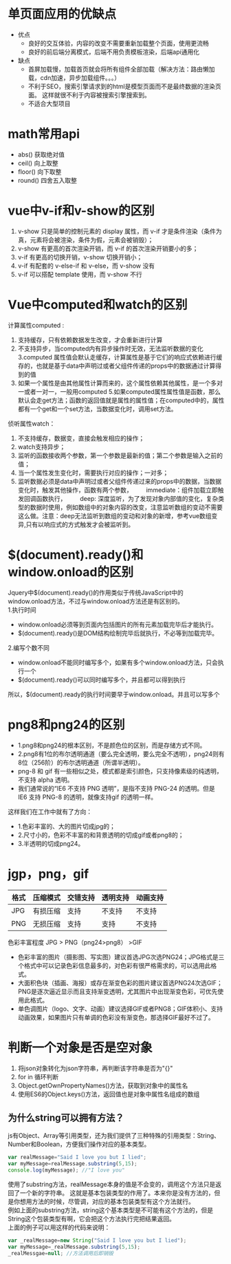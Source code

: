 # 单页面应用的优缺点
+ 优点
    + 良好的交互体验，内容的改变不需要重新加载整个页面，使用更流畅
    + 良好的前后端分离模式，后端不用负责模板渲染，后端api通用化
+ 缺点
    + 首屏加载慢，加载首页就会将所有组件全部加载（解决方法：路由懒加载，cdn加速，异步加载组件。。。）
    + 不利于SEO，搜索引擎请求到的html是模型页面而不是最终数据的渲染页面。 这样就很不利于内容被搜索引擎搜索到。
    + 不适合大型项目
# math常用api
+ abs()  获取绝对值
+ ceil()  向上取整
+ floor()  向下取整
+ round()  四舍五入取整
# vue中v-if和v-show的区别
1. v-show 只是简单的控制元素的 display 属性，而 v-if 才是条件渲染（条件为真，元素将会被渲染，条件为假，元素会被销毁）；
2. v-show 有更高的首次渲染开销，而 v-if 的首次渲染开销要小的多；
3. v-if 有更高的切换开销，v-show 切换开销小；
4. v-if 有配套的 v-else-if 和 v-else，而 v-show 没有
5. v-if 可以搭配 template 使用，而 v-show 不行
# Vue中computed和watch的区别
计算属性computed : 
1. 支持缓存，只有依赖数据发生改变，才会重新进行计算
2. 不支持异步，当computed内有异步操作时无效，无法监听数据的变化
3.computed 属性值会默认走缓存，计算属性是基于它们的响应式依赖进行缓存的，也就是基于data中声明过或者父组件传递的props中的数据通过计算得到的值
4. 如果一个属性是由其他属性计算而来的，这个属性依赖其他属性，是一个多对一或者一对一，一般用computed
5.如果computed属性属性值是函数，那么默认会走get方法；函数的返回值就是属性的属性值；在computed中的，属性都有一个get和一个set方法，当数据变化时，调用set方法。  

侦听属性watch：
1. 不支持缓存，数据变，直接会触发相应的操作；
2. watch支持异步；
3. 监听的函数接收两个参数，第一个参数是最新的值；第二个参数是输入之前的值；
4. 当一个属性发生变化时，需要执行对应的操作；一对多；
5. 监听数据必须是data中声明过或者父组件传递过来的props中的数据，当数据变化时，触发其他操作，函数有两个参数，
　　immediate：组件加载立即触发回调函数执行，
　　deep: 深度监听，为了发现对象内部值的变化，复杂类型的数据时使用，例如数组中的对象内容的改变，注意监听数组的变动不需要这么做。注意：deep无法监听到数组的变动和对象的新增，参考vue数组变异,只有以响应式的方式触发才会被监听到。
# $(document).ready()和window.onload的区别
Jquery中$(document).ready()的作用类似于传统JavaScript中的window.onload方法，不过与window.onload方法还是有区别的。  
1.执行时间 
+ window.onload必须等到页面内包括图片的所有元素加载完毕后才能执行。 
+ $(document).ready()是DOM结构绘制完毕后就执行，不必等到加载完毕。 

2.编写个数不同 
+ window.onload不能同时编写多个，如果有多个window.onload方法，只会执行一个 
+ $(document).ready()可以同时编写多个，并且都可以得到执行 

所以，$(document).ready的执行时间要早于window.onload。并且可以写多个
# png8和png24的区别
+ 1.png8和png24的根本区别，不是颜色位的区别，而是存储方式不同。
+ 2.png8有1位的布尔透明通道（要么完全透明，要么完全不透明），png24则有8位（256阶）的布尔透明通道（所谓半透明）。
+ png-8 和 gif 有一些相似之处，模式都是索引颜色，只支持像素级的纯透明，不支持 alpha 透明。
+ 我们通常说的“IE6 不支持 PNG 透明”，是指不支持 PNG-24 的透明。但是 IE6 支持 PNG-8 的透明，就像支持gif 的透明一样。

这样我们在工作中就有了方向：
+ 1.色彩丰富的、大的图片切成jpg的；
+ 2.尺寸小的，色彩不丰富的和背景透明的切成gif或者png8的；
+ 3.半透明的切成png24。 
# jgp，png，gif
|格式|压缩模式|交错支持|透明支持|动画支持|
|----|----|----|----|----|
|JPG|有损压缩|支持|不支持|不支持|
|PNG|无损压缩|支持|支持|不支持|
色彩丰富程度
JPG > PNG（png24>png8） >GIF  
+ 色彩丰富的图片（摄影图、写实图）建议首选JPG次选PNG24；JPG格式是三个格式中可以记录色彩信息最多的，对色彩有很严格需求的，可以选用此格式。
+ 大面积色块（插画、海报）或存在渐变色彩的图片建议首选PNG24次选GIF；PNG是逐次逼近显示而且支持渐变透明，尤其图片中出现渐变色彩，可优先使用此格式。
+ 单色调图片（logo、文字、动画）建议选择GIF或者PNG8；GIF体积小、支持动画效果，如果图片只有单调的色彩没有渐变色，那选择GIF最好不过了。
# 判断一个对象是否是空对象
1. 将json对象转化为json字符串，再判断该字符串是否为"{}"
2. for in 循环判断
3. Object.getOwnPropertyNames()方法，获取到对象中的属性名
4. 使用ES6的Object.keys()方法，返回值也是对象中属性名组成的数组
## 为什么string可以拥有方法？
js有Object、Array等引用类型，还为我们提供了三种特殊的引用类型：String、Number和Boolean，方便我们操作对应的基本类型。  
```js
var realMessage="Said I love you but I lied";
var myMessage=realMessage.substring(5,15);
console.log(myMessage); //"I love you"
```
使用了substring方法，realMessage本身的值是不会变的，调用这个方法只是返回了一个新的字符串。 这就是基本包装类型的作用了。本来你是没有方法的，但是你想用方法的时候，尽管调，对应的基本包装类型有这个方法就行。  
例如上面的substring方法，string这个基本类型是不可能有这个方法的，但是String这个包装类型有啊，它会把这个方法执行完把结果返回。  
上面的例子可以用这样的代码来说明：
```js
var _realMessage=new String("Said I love you but I lied");
var myMessage=_realMessage.substring(5,15);
_realMessgae=null; //方法调用后即销毁
```